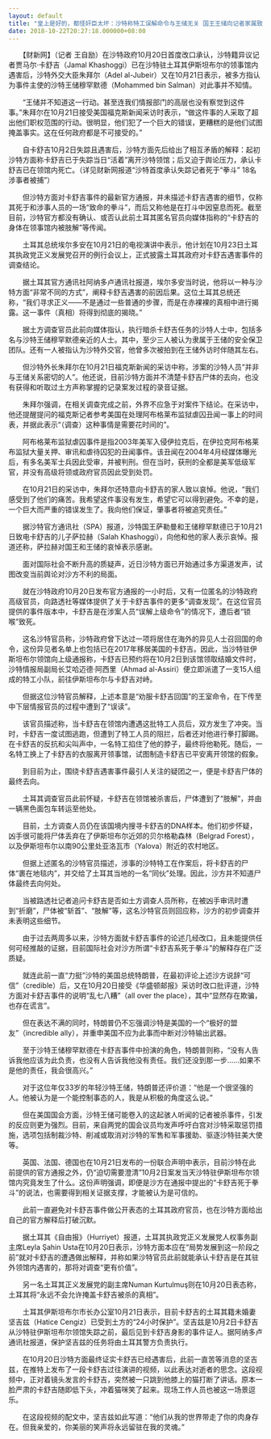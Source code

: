 ```yaml
---
layout: default
title: "皇上是好的，都怪奸臣太坏：沙特称特工误解命令与王储无关 国王王储向记者家属致哀"
date: 2018-10-22T20:27:18.000000+08:00
---
```


　　【财新网】（记者 王自励）在沙特政府10月20日首度改口承认，沙特籍异议记者贾马尔·卡舒吉（Jamal Khashoggi）已在沙特驻土耳其伊斯坦布尔的领事馆内遇害后，沙特外交大臣朱拜尔（Adel al-Jubeir）又在10月21日表示，被多方指认为事件主使的沙特王储穆罕默德（Mohammed bin Salman）对此事并不知情。

　　“王储并不知道这一行动。甚至连我们情报部门的高层也没有察觉到这件事。”朱拜尔在10月21日接受美国福克斯新闻采访时表示，“做这件事的人采取了超出他们职权范围的行动。很明显，他们犯了一个巨大的错误，更糟糕的是他们试图掩盖事实。这在任何政府都是不可接受的。”

　　自卡舒吉10月2日失踪且遇害后，沙特方面先后给出了相互矛盾的解释：起初沙特方面称卡舒吉已于失踪当日“活着”离开沙特领馆；后又迫于舆论压力，承认卡舒吉已在领馆内死亡。（详见财新网报道“沙特首度承认失踪记者死于“拳斗” 18名涉事者被捕”）　　

　　但沙特方面对卡舒吉事件的最新官方通报，并未描述卡舒吉遇害的细节，仅称其死于和涉事人员的一场“致命的拳斗”，而后又称他是在打斗中因窒息而死。截至目前，沙特官方都没有确认、或否认此前土耳其匿名官员向媒体指称的“卡舒吉的身体在领事馆内被肢解”等传闻。

　　土耳其总统埃尔多安在10月21日的电视演讲中表示，他计划在10月23日土耳其执政党正义发展党召开的例行会议上，正式披露土耳其政府对卡舒吉遇害事件的调查结论。

　　据土耳其官方通讯社阿纳多卢通讯社报道，埃尔多安当时说，他将以一种与沙特方面“非常不同的方式”，阐释卡舒吉遇害的前因后果。这位土耳其总统还称，“我们寻求正义——不是通过一些普通的步骤，而是在赤裸裸的真相中进行揭露。这一事件（真相）将得到彻底的揭晓。”

　　据土方调查官员此前向媒体指认，执行暗杀卡舒吉任务的沙特人士中，包括多名与沙特王储穆罕默德亲近的人士。其中，至少三人被认为隶属于王储的安全保卫团队。还有一人被指认为沙特外交官，他曾多次被拍到在王储外访时伴随其左右。

　　但沙特外长朱拜尔在10月21日福克斯新闻的采访中称，涉案的沙特人员“并非与王储关系密切的人”。他还说，目前沙特方面并不清楚卡舒吉尸体的去向，也没有获得和听取过土方声称掌握的记录案发过程的录音证据。

　　朱拜尔强调，在相关调查完成之前，外界不应急于对案件下结论。在采访中，他还提醒提问的福克斯记者参考美国在处理阿布格莱布监狱虐囚丑闻一事上的时间表，并据此表示“（调查）这种事情是需要花时间的”。

　　阿布格莱布监狱虐囚事件是指2003年美军入侵伊拉克后，在伊拉克阿布格莱布监狱大量关押、审讯和虐待囚犯的丑闻事件。该丑闻在2004年4月经媒体曝光后，有多名美军士兵因此受审，并被判刑。但在当时，获刑的全都是美军低级军官，并没有高级将领或政府官员因此受到处罚。

　　在10月21日的采访中，朱拜尔还特意向卡舒吉的家人致以哀悼。他说，“我们感受到了他们的痛苦。我希望这件事没有发生，希望它可以得到避免。不幸的是，一个巨大而严重的错误发生了。我向他们保证，肇事者将被追究责任。”

　　据沙特官方通讯社（SPA）报道，沙特国王萨勒曼和王储穆罕默德已于10月21日致电卡舒吉的儿子萨拉赫（Salah Khashoggi），向他和他的家人表示哀悼。报道还称，萨拉赫对国王和王储的哀悼表示感谢。

　　面对国际社会不断升高的质疑声，近日沙特方面已开始通过多方渠道发声，试图改变当前舆论对沙方不利的局面。

　　就在沙特政府10月20日发布官方通报的一小时后，又有一位匿名的沙特政府高级官员，向路透社等媒体提供了关于卡舒吉事件的更多“调查发现”。在这位官员提供的事件版本中，卡舒吉是在涉案人员“误解上级命令”的情况下，遭后者“锁喉”致死。

　　这名沙特官员称，沙特政府曾下达过一项将居住在海外的异见人士召回国的命令，这份异见者名单上也包括已在2017年移居美国的卡舒吉。因此，当沙特驻伊斯坦布尔领馆向上级通报称，卡舒吉已预约将在10月2日到该馆领取结婚文件时，沙特情报局副局长艾哈迈德·阿西里（Ahmad al-Assiri）便立即派遣了一支15人组成的特工小队，前往伊斯坦布尔与卡舒吉对峙。

　　但据这位沙特官员解释，上述本意是“劝服卡舒吉回国”的王室命令，在下传至中下层情报官员的过程中遭到了“误读”。

　　该官员描述称，当卡舒吉在领馆内遭遇这批特工人员后，双方发生了冲突。当时，卡舒吉一度试图逃跑，但遭到了特工人员的阻拦，后者还对他进行拳打脚踢。在卡舒吉的反抗和尖叫声中，一名特工掐住了他的脖子，最终将他勒死。随后，一名特工换上了卡舒吉的衣服离开领事馆，试图制造卡舒吉已平安离开领馆的假象。

　　到目前为止，围绕卡舒吉遇害事件最引人关注的疑团之一，便是卡舒吉尸体的最终去向。

　　土耳其调查官员此前怀疑，卡舒吉在领馆被杀害后，尸体遭到了“肢解”，并由一辆黑色面包车转运至他处。

　　目前，土方调查人员仍在该国境内搜寻卡舒吉的DNA样本。他们初步怀疑，凶手很可能将尸体丢弃在了伊斯坦布尔近郊的贝尔格勒森林（Belgrad Forest），以及伊斯坦布尔以南90公里处亚洛瓦市（Yalova）附近的农村地区。

　　但据上述匿名的沙特官员描述，涉事的沙特特工在作案后，将卡舒吉的尸体“裹在地毯内”，并交给了土耳其当地的一名“同伙”处理。因此，沙方并不知道尸体最终去向何处。

　　当被路透社记者追问卡舒吉是否如土方调查人员所称，在被凶手审讯时遭到“折磨”，尸体被“斩首”、“肢解”等，这名沙特官员则回应称，沙方的初步调查并未表明这些细节。

　　由于过去两周多以来，沙特方面就卡舒吉事件的论述几经改口，且未能提供任何可经推敲的证据，目前国际社会对沙方所谓“卡舒吉系死于拳斗”的解释存在广泛质疑。

　　就连此前一直“力挺”沙特的美国总统特朗普，在最初评论上述沙方说辞“可信”（credible）后，又在10月20日接受《华盛顿邮报》采访时改口批评道，沙特方面对卡舒吉事件的说明“乱七八糟”（all over the place），其中“显然存在欺骗，也存在谎言”。

　　但在表达不满的同时，特朗普仍不忘强调沙特是美国的一个“极好的盟友”（incredible ally），并重申美国不应为此事而中断对沙特输出武器。

　　至于沙特王储穆罕默德在卡舒吉事件中扮演的角色，特朗普则称，“没有人告诉我他应该为此负责，也没有人告诉我他没有责任。我们还没到那一步……如果不是他的责任，我会很高兴。”

　　对于这位年仅33岁的年轻沙特王储，特朗普还评价道：“他是一个很坚强的人。他被认为是一个能控制事态的人，我是从积极的角度这么说。”

　　但在美国国会方面，沙特王储可能卷入的这起骇人听闻的记者被杀事件，引发的反应则更为强烈。目前，来自两党的国会议员均发声呼吁白宫对沙特采取惩罚措施，选项包括制裁沙特、削减或取消对沙特的军售和军事援助、驱逐沙特驻美大使等。

　　英国、法国、德国也在10月21日发布的一份联合声明中表示，目前沙特在此前提供的官方通报之外，仍“迫切需要澄清”10月2日案发当天沙特驻伊斯坦布尔领馆内究竟发生了什么。这份声明强调，即便是沙方在通报中提出的“卡舒吉死于拳斗”的说法，也需要得到相关证据支撑，才能被认为是可信的。

　　此前一直避免对卡舒吉事件做公开表态的土耳其政府官员，也在沙特方面给出自己的官方解释后打破沉默。

　　据土耳其《自由报》（Hurriyet）报道，土耳其执政党正义发展党人权事务副主席Leyla Şahin Usta在10月20日表示，沙特方面本应在“局势发展到这一阶段之前”就对卡舒吉的遭遇做出解释，并称如果沙特官员此前就能承认卡舒吉是在其驻外领馆内遇害的，那将对调查“更有价值”。

　　另一名土耳其正义发展党的副主席Numan Kurtulmuş则在10月20日表态称，土耳其将“永远不会允许掩盖卡舒吉被杀的真相”。

　　土耳其伊斯坦布尔市长办公室10月21日表示，目前卡舒吉的土耳其籍未婚妻坚吉兹（Hatice Cengiz）已受到土方的“24小时保护”。坚吉兹是10月2日卡舒吉从沙特驻伊斯坦布尔领馆失踪之前，最后见到卡舒吉身影的事件证人。据阿纳多卢通讯社报道，保护坚吉兹的任务将由土耳其警方负责执行。

　　在10月20日沙特方面最终证实卡舒吉已经遇害后，此前一直苦等消息的坚吉兹，在推特上发布了一段卡舒吉过往演讲的视频，以此表达对逝者的思念。这段视频中，正对着镜头发言的卡舒吉，突然被一只跳到他膝上的猫打断了讲话。原本一脸严肃的卡舒吉随即低下头，冲着猫咪笑了起来。现场工作人员也被这一场景逗乐。

　　在这段视频的配文中，坚吉兹如此写道：“他们从我的世界带走了你的肉身存在。但我亲爱的，你美丽的笑声将永远留驻在我的灵魂。”

